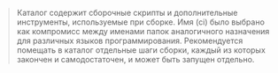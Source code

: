 >Каталог содержит сборочные скрипты и дополнительные инструменты, используемые при сборке. Имя (ci) было выбрано как компромисс между именами папок аналогичного назначения для различных языков программирования.
>Рекомендуется помещать в каталог отдельные шаги сборки, каждый из которых закончен и самодостаточен, и может быть запущен отдельно. 